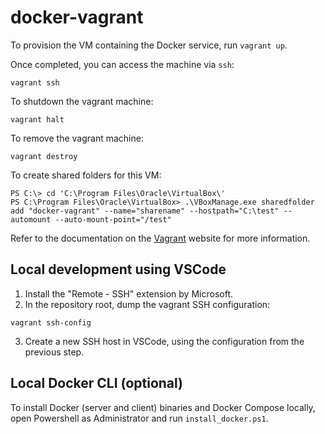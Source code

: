 # docker-vagrant

To provision the VM containing the Docker service, run `vagrant up`.

Once completed, you can access the machine via `ssh`:

```
vagrant ssh
```

To shutdown the vagrant machine:

```
vagrant halt
```

To remove the vagrant machine:

```
vagrant destroy
```

To create shared folders for this VM:
```
PS C:\> cd 'C:\Program Files\Oracle\VirtualBox\'
PS C:\Program Files\Oracle\VirtualBox> .\VBoxManage.exe sharedfolder add "docker-vagrant" --name="sharename" --hostpath="C:\test" --automount --auto-mount-point="/test"
```

Refer to the documentation on the [Vagrant](https://www.vagrantup.com) website for more information.

## Local development using VSCode

1. Install the "Remote - SSH" extension by Microsoft.
2. In the repository root, dump the vagrant SSH configuration:

```
vagrant ssh-config
```

3. Create a new SSH host in VSCode, using the configuration from the previous step.

## Local Docker CLI (optional)

To install Docker (server and client) binaries and Docker Compose locally, open Powershell as Administrator and run `install_docker.ps1`.
